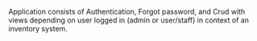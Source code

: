 Application consists of Authentication, Forgot password, and Crud with views depending on user logged in (admin or user/staff) in context of an inventory system.

